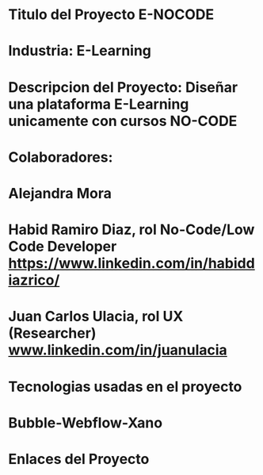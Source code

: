 # Titulo del Proyecto E-NOCODE
# Industria: E-Learning
# Descripcion del Proyecto: Diseñar una plataforma E-Learning unicamente con cursos NO-CODE
# Colaboradores:
# Alejandra Mora
# Habid Ramiro Diaz, rol No-Code/Low Code Developer https://www.linkedin.com/in/habiddiazrico/
# Juan Carlos Ulacia, rol UX (Researcher) www.linkedin.com/in/juanulacia
# Tecnologias usadas en el proyecto
# Bubble-Webflow-Xano
# Enlaces del Proyecto

